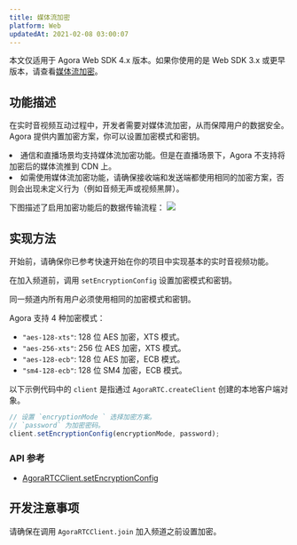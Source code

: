 ```yaml
---
title: 媒体流加密
platform: Web
updatedAt: 2021-02-08 03:00:07
---
```


<div class="alert note">本文仅适用于 Agora Web SDK 4.x 版本。如果你使用的是 Web SDK 3.x 或更早版本，请查看<a href="./channel_encryption_web?platform=Web">媒体流加密</a>。</li></div>

## 功能描述

在实时音视频互动过程中，开发者需要对媒体流加密，从而保障用户的数据安全。Agora 提供内置加密方案，你可以设置加密模式和密钥。

<div class="alert note"><li>通信和直播场景均支持媒体流加密功能。但是在直播场景下，Agora 不支持将加密后的媒体流推到 CDN 上。</li><li>如需使用媒体流加密功能，请确保接收端和发送端都使用相同的加密方案，否则会出现未定义行为（例如音频无声或视频黑屏）。</li></div>

下图描述了启用加密功能后的数据传输流程：
![](https://web-cdn.agora.io/docs-files/1590556854574)

## 实现方法

开始前，请确保你已参考快速开始在你的项目中实现基本的实时音视频功能。

在加入频道前，调用 `setEncryptionConfig` 设置加密模式和密钥。

<div class="alert note">同一频道内所有用户必须使用相同的加密模式和密钥。</div>

Agora 支持 4 种加密模式：

- `"aes-128-xts"`: 128 位 AES 加密，XTS 模式。
- `"aes-256-xts"`: 256 位 AES 加密，XTS 模式。
- `"aes-128-ecb"`: 128 位 AES 加密，ECB 模式。
- `"sm4-128-ecb"`: 128 位 SM4 加密，ECB 模式。

以下示例代码中的 `client` 是指通过 `AgoraRTC.createClient` 创建的本地客户端对象。

```js
// 设置 `encryptionMode ` 选择加密方案。
// `password` 为加密密码。
client.setEncryptionConfig(encryptionMode, password);
```

### API 参考

- [AgoraRTCClient.setEncryptionConfig](./API%20Reference/web/v4.2.1/interfaces/iagorartcclient.html#setencryptionconfig)

## 开发注意事项

请确保在调用 `AgoraRTCClient.join` 加入频道之前设置加密。
